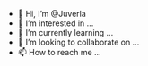 - 👋 Hi, I’m @Juverla
- 👀 I’m interested in ...
- 🌱 I’m currently learning ...
- 💞️ I’m looking to collaborate on ...
- 📫 How to reach me ...

<!---
Juverla/Juverla is a ✨ special ✨ repository because its `README.md` (this file) appears on your GitHub profile.
You can click the Preview link to take a look at your changes.
--->
